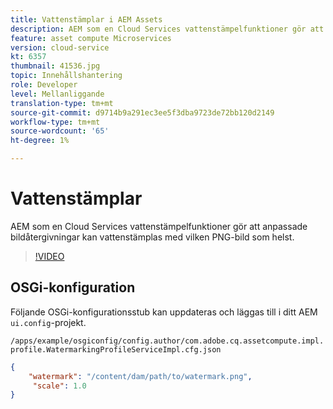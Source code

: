 ```yaml
---
title: Vattenstämplar i AEM Assets
description: AEM som en Cloud Services vattenstämpelfunktioner gör att anpassade bildåtergivningar kan vattenstämplas med vilken PNG-bild som helst.
feature: asset compute Microservices
version: cloud-service
kt: 6357
thumbnail: 41536.jpg
topic: Innehållshantering
role: Developer
level: Mellanliggande
translation-type: tm+mt
source-git-commit: d9714b9a291ec3ee5f3dba9723de72bb120d2149
workflow-type: tm+mt
source-wordcount: '65'
ht-degree: 1%

---
```



# Vattenstämplar

AEM som en Cloud Services vattenstämpelfunktioner gör att anpassade bildåtergivningar kan vattenstämplas med vilken PNG-bild som helst.

>[!VIDEO](https://video.tv.adobe.com/v/41536/?quality=12&learn=on)

## OSGi-konfiguration

Följande OSGi-konfigurationsstub kan uppdateras och läggas till i ditt AEM `ui.config`-projekt.

`/apps/example/osgiconfig/config.author/com.adobe.cq.assetcompute.impl.profile.WatermarkingProfileServiceImpl.cfg.json`

```json
{
    "watermark": "/content/dam/path/to/watermark.png",
     "scale": 1.0
}
```
